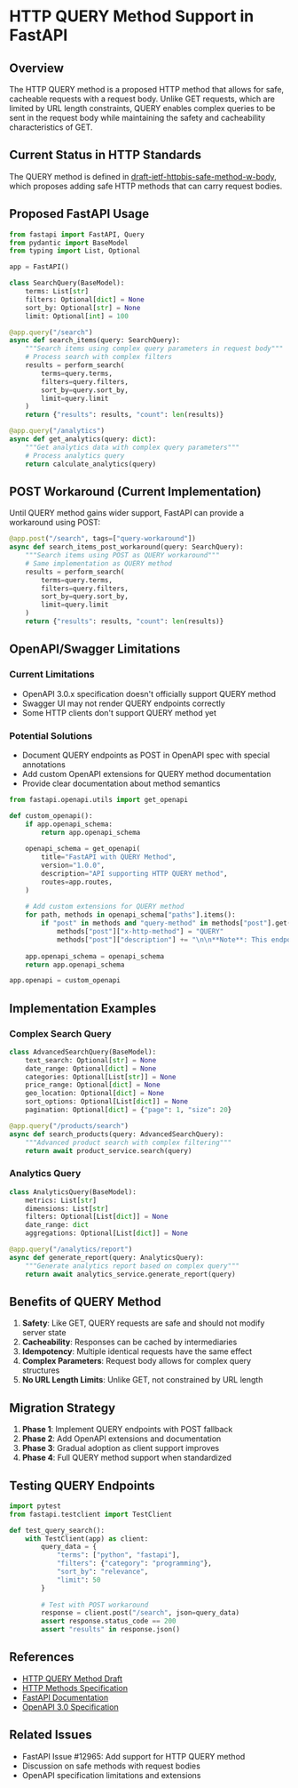 # HTTP QUERY Method Support in FastAPI

## Overview

The HTTP QUERY method is a proposed HTTP method that allows for safe, cacheable requests with a request body. Unlike GET requests, which are limited by URL length constraints, QUERY enables complex queries to be sent in the request body while maintaining the safety and cacheability characteristics of GET.

## Current Status in HTTP Standards

The QUERY method is defined in [draft-ietf-httpbis-safe-method-w-body](https://datatracker.ietf.org/doc/html/draft-ietf-httpbis-safe-method-w-body), which proposes adding safe HTTP methods that can carry request bodies.

## Proposed FastAPI Usage

```python
from fastapi import FastAPI, Query
from pydantic import BaseModel
from typing import List, Optional

app = FastAPI()

class SearchQuery(BaseModel):
    terms: List[str]
    filters: Optional[dict] = None
    sort_by: Optional[str] = None
    limit: Optional[int] = 100

@app.query("/search")
async def search_items(query: SearchQuery):
    """Search items using complex query parameters in request body"""
    # Process search with complex filters
    results = perform_search(
        terms=query.terms,
        filters=query.filters,
        sort_by=query.sort_by,
        limit=query.limit
    )
    return {"results": results, "count": len(results)}

@app.query("/analytics")
async def get_analytics(query: dict):
    """Get analytics data with complex query parameters"""
    # Process analytics query
    return calculate_analytics(query)
```

## POST Workaround (Current Implementation)

Until QUERY method gains wider support, FastAPI can provide a workaround using POST:

```python
@app.post("/search", tags=["query-workaround"])
async def search_items_post_workaround(query: SearchQuery):
    """Search items using POST as QUERY workaround"""
    # Same implementation as QUERY method
    results = perform_search(
        terms=query.terms,
        filters=query.filters,
        sort_by=query.sort_by,
        limit=query.limit
    )
    return {"results": results, "count": len(results)}
```

## OpenAPI/Swagger Limitations

### Current Limitations
- OpenAPI 3.0.x specification doesn't officially support QUERY method
- Swagger UI may not render QUERY endpoints correctly
- Some HTTP clients don't support QUERY method yet

### Potential Solutions
- Document QUERY endpoints as POST in OpenAPI spec with special annotations
- Add custom OpenAPI extensions for QUERY method documentation
- Provide clear documentation about method semantics

```python
from fastapi.openapi.utils import get_openapi

def custom_openapi():
    if app.openapi_schema:
        return app.openapi_schema
    
    openapi_schema = get_openapi(
        title="FastAPI with QUERY Method",
        version="1.0.0",
        description="API supporting HTTP QUERY method",
        routes=app.routes,
    )
    
    # Add custom extensions for QUERY method
    for path, methods in openapi_schema["paths"].items():
        if "post" in methods and "query-method" in methods["post"].get("tags", []):
            methods["post"]["x-http-method"] = "QUERY"
            methods["post"]["description"] += "\n\n**Note**: This endpoint uses HTTP QUERY method semantics (safe, cacheable, idempotent) but is documented as POST due to OpenAPI limitations."
    
    app.openapi_schema = openapi_schema
    return app.openapi_schema

app.openapi = custom_openapi
```

## Implementation Examples

### Complex Search Query

```python
class AdvancedSearchQuery(BaseModel):
    text_search: Optional[str] = None
    date_range: Optional[dict] = None
    categories: Optional[List[str]] = None
    price_range: Optional[dict] = None
    geo_location: Optional[dict] = None
    sort_options: Optional[List[dict]] = None
    pagination: Optional[dict] = {"page": 1, "size": 20}

@app.query("/products/search")
async def search_products(query: AdvancedSearchQuery):
    """Advanced product search with complex filtering"""
    return await product_service.search(query)
```

### Analytics Query

```python
class AnalyticsQuery(BaseModel):
    metrics: List[str]
    dimensions: List[str]
    filters: Optional[List[dict]] = None
    date_range: dict
    aggregations: Optional[List[dict]] = None

@app.query("/analytics/report")
async def generate_report(query: AnalyticsQuery):
    """Generate analytics report based on complex query"""
    return await analytics_service.generate_report(query)
```

## Benefits of QUERY Method

1. **Safety**: Like GET, QUERY requests are safe and should not modify server state
2. **Cacheability**: Responses can be cached by intermediaries
3. **Idempotency**: Multiple identical requests have the same effect
4. **Complex Parameters**: Request body allows for complex query structures
5. **No URL Length Limits**: Unlike GET, not constrained by URL length

## Migration Strategy

1. **Phase 1**: Implement QUERY endpoints with POST fallback
2. **Phase 2**: Add OpenAPI extensions and documentation
3. **Phase 3**: Gradual adoption as client support improves
4. **Phase 4**: Full QUERY method support when standardized

## Testing QUERY Endpoints

```python
import pytest
from fastapi.testclient import TestClient

def test_query_search():
    with TestClient(app) as client:
        query_data = {
            "terms": ["python", "fastapi"],
            "filters": {"category": "programming"},
            "sort_by": "relevance",
            "limit": 50
        }
        
        # Test with POST workaround
        response = client.post("/search", json=query_data)
        assert response.status_code == 200
        assert "results" in response.json()
```

## References

- [HTTP QUERY Method Draft](https://datatracker.ietf.org/doc/html/draft-ietf-httpbis-safe-method-w-body)
- [HTTP Methods Specification](https://tools.ietf.org/html/rfc7231#section-4)
- [FastAPI Documentation](https://fastapi.tiangolo.com/)
- [OpenAPI 3.0 Specification](https://swagger.io/specification/)

## Related Issues

- FastAPI Issue #12965: Add support for HTTP QUERY method
- Discussion on safe methods with request bodies
- OpenAPI specification limitations and extensions
